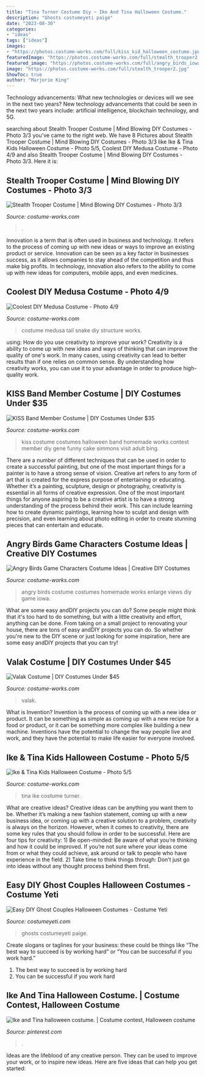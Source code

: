 ```yaml
---
title: "Tina Turner Costume Diy ~ Ike And Tina Halloween Costume."
description: "Ghosts costumeyeti paige"
date: "2023-08-30"
categories:
- "ideas"
tags: ["ideas"]
images:
- "https://photos.costume-works.com/full/kiss_kid_halloween_costume.jpg"
featuredImage: "https://photos.costume-works.com/full/stealth_trooper2.jpg"
featured_image: "https://photos.costume-works.com/full/angry_birds_iowa_style3.jpg"
image: "https://photos.costume-works.com/full/stealth_trooper2.jpg"
ShowToc: true
author: "Marjorie King"
---
```



Technology advancements: What new technologies or devices will we see in the next two years?
New technology advancements that could be seen in the next two years include: artificial intelligence, blockchain technology, and 5G.

	

		
searching about Stealth Trooper Costume | Mind Blowing DIY Costumes - Photo 3/3 you've came to the right web. We have 8 Pictures about Stealth Trooper Costume | Mind Blowing DIY Costumes - Photo 3/3 like Ike &amp; Tina Kids Halloween Costume - Photo 5/5, Coolest DIY Medusa Costume - Photo 4/9 and also Stealth Trooper Costume | Mind Blowing DIY Costumes - Photo 3/3. Here it is:
		
    
## Stealth Trooper Costume | Mind Blowing DIY Costumes - Photo 3/3

<img loading=lazy src="https://photos.costume-works.com/full/stealth_trooper2.jpg" onerror="this.onerror=null;this.src='https://tse3.mm.bing.net/th?id=OIP.eXLjQsV2beshpcjqBCuEJAHaQe&amp;pid=15.1';" alt="Stealth Trooper Costume | Mind Blowing DIY Costumes - Photo 3/3">

_Source: costume-works.com_

>. 

	

Innovation is a term that is often used in business and technology. It refers to the process of coming up with new ideas or ways to improve an existing product or service. Innovation can be seen as a key factor in businesses success, as it allows companies to stay ahead of the competition and thus make big profits. In technology, innovation also refers to the ability to come up with new ideas for computers, mobile apps, and even medicines.

    
## Coolest DIY Medusa Costume - Photo 4/9

<img loading=lazy src="http://photos.costume-works.com/full/medusa29.jpg" onerror="this.onerror=null;this.src='https://tse1.mm.bing.net/th?id=OIP.eU11BIRgx92rCMEn8UM50wHaJ3&amp;pid=15.1';" alt="Coolest DIY Medusa Costume - Photo 4/9">

_Source: costume-works.com_

>costume medusa tail snake diy structure works. 

	

using: How do you use creativity to improve your work?
Creativity is a ability to come up with new ideas and ways of thinking that can improve the quality of one's work. In many cases, using creativity can lead to better results than if one relies on common sense. By understanding how creativity works, you can use it to your advantage in order to produce high-quality work.

    
## KISS Band Member Costume | DIY Costumes Under $35

<img loading=lazy src="https://photos.costume-works.com/full/kiss_kid_halloween_costume.jpg" onerror="this.onerror=null;this.src='https://tse1.mm.bing.net/th?id=OIP.Vp5dQF8gb6xV5SaTtSSFmAHaMk&amp;pid=15.1';" alt="KISS Band Member Costume | DIY Costumes Under $35">

_Source: costume-works.com_

>kiss costume costumes halloween band homemade works contest member diy gene funny cake simmons visit adult bing. 

	

There are a number of different techniques that can be used in order to create a successful painting, but one of the most important things for a painter is to have a strong sense of vision.
Creative art refers to any form of art that is created for the express purpose of entertaining or educating. Whether it’s a painting, sculpture, design or photography, creativity is essential in all forms of creative expression. One of the most important things for anyone aspiring to be a creative artist is to have a strong understanding of the process behind their work. This can include learning how to create dynamic paintings, learning how to sculpt and design with precision, and even learning about photo editing in order to create stunning pieces that can entertain and educate.

    
## Angry Birds Game Characters Costume Ideas | Creative DIY Costumes

<img loading=lazy src="https://photos.costume-works.com/full/angry_birds_iowa_style3.jpg" onerror="this.onerror=null;this.src='https://tse4.mm.bing.net/th?id=OIP.1vrHbG49mGVQPTO3V7Ba3AHaL8&amp;pid=15.1';" alt="Angry Birds Game Characters Costume Ideas | Creative DIY Costumes">

_Source: costume-works.com_

>angry birds costume costumes homemade works enlarge views diy game iowa. 

	

What are some easy andDIY projects you can do?
Some people might think that it's too hard to do something, but with a little creativity and effort, anything can be done. From taking on a small project to renovating your house, there are tons of easy andDIY projects you can do. So whether you're new to the DIY scene or just looking for some inspiration, here are some easy andDIY projects that you can try!

    
## Valak Costume | DIY Costumes Under $45

<img loading=lazy src="https://photos.costume-works.com/full/valak15.jpg" onerror="this.onerror=null;this.src='https://tse3.mm.bing.net/th?id=OIP.IJAV3GARpYzEAMM109pvOgHaNL&amp;pid=15.1';" alt="Valak Costume | DIY Costumes Under $45">

_Source: costume-works.com_

>valak. 

	

What is Invention?
Invention is the process of coming up with a new idea or product. It can be something as simple as coming up with a new recipe for a food or product, or it can be something more complex like building a new machine. Inventions have the potential to change the way people live and work, and they have the potential to make life easier for everyone involved.

    
## Ike &amp; Tina Kids Halloween Costume - Photo 5/5

<img loading=lazy src="http://photos.costume-works.com/full/ike_n_tina6.jpg" onerror="this.onerror=null;this.src='https://tse2.mm.bing.net/th?id=OIP.Jy46BuL_k5QGgEa73gvvNQHaNK&amp;pid=15.1';" alt="Ike &amp; Tina Kids Halloween Costume - Photo 5/5">

_Source: costume-works.com_

>tina ike costume turner. 

	

What are creative ideas?
Creative ideas can be anything you want them to be. Whether it’s making a new fashion statement, coming up with a new business idea, or coming up with a creative solution to a problem, creativity is always on the horizon. However, when it comes to creativity, there are some key rules that you should follow in order to be successful. Here are four tips for creativity: 1) Be open-minded: Be aware of what you’re thinking and how it could be improved. If you’re not sure where your ideas come from or what they could achieve, ask around or talk to people who have experience in the field. 2) Take time to think things through: Don’t just go into ideas without any thought process behind them first.

    
## Easy DIY Ghost Couples Halloween Costumes - Costume Yeti

<img loading=lazy src="https://costumeyeti.com/wp-content/uploads/2019/09/GHOSTS-Costume-640x853.jpg" onerror="this.onerror=null;this.src='https://tse3.mm.bing.net/th?id=OIP.q387MJm58MAN0wYlFOFnLQHaJ3&amp;pid=15.1';" alt="Easy DIY Ghost Couples Halloween Costumes - Costume Yeti">

_Source: costumeyeti.com_

>ghosts costumeyeti paige. 

	

Create slogans or taglines for your business: these could be things like “The best way to succeed is by working hard” or “You can be successful if you work hard.”
1. The best way to succeed is by working hard 
2. You can be successful if you work hard 

    
## Ike And Tina Halloween Costume. | Costume Contest, Halloween Costume

<img loading=lazy src="https://i.pinimg.com/originals/98/0c/bc/980cbc4b1a58e230bb96a5f3b7281c99.jpg" onerror="this.onerror=null;this.src='https://tse4.mm.bing.net/th?id=OIP.A-tJw84GRD8rRiRKPezbBwHaNK&amp;pid=15.1';" alt="Ike and Tina halloween costume. | Costume contest, Halloween costume">

_Source: pinterest.com_

>. 

	

Ideas are the lifeblood of any creative person. They can be used to improve your work, or to inspire new ideas. Here are five ideas that can help you get started: 

